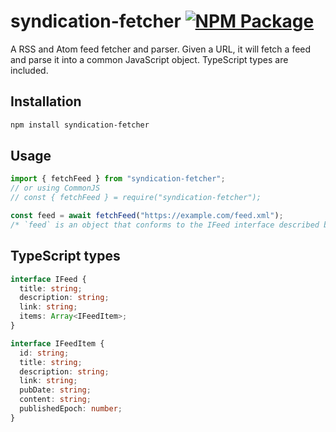 # syndication-fetcher [![NPM Package](https://img.shields.io/npm/v/syndication-fetcher.svg)](https://www.npmjs.com/package/syndication-fetcher)

A RSS and Atom feed fetcher and parser. Given a URL, it will fetch a feed and parse it into a common JavaScript object.  TypeScript types are included.

## Installation

```bash
npm install syndication-fetcher
```

## Usage

```javascript
import { fetchFeed } from "syndication-fetcher";
// or using CommonJS
// const { fetchFeed } = require("syndication-fetcher");

const feed = await fetchFeed("https://example.com/feed.xml");
/* `feed` is an object that conforms to the IFeed interface described below */
```

## TypeScript types

```typescript
interface IFeed {
  title: string;
  description: string;
  link: string;
  items: Array<IFeedItem>;
}

interface IFeedItem {
  id: string;
  title: string;
  description: string;
  link: string;
  pubDate: string;
  content: string;
  publishedEpoch: number;
}
```
